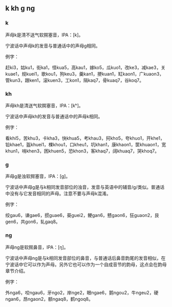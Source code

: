 ## k kh g ng

### k

声母k是清不送气软腭塞音，IPA：\[k\]。

宁波话中声母k的发音与普通话中的声母g相同。

例字：

赶ki3，姑ku1，街ka1，怪kua5，高kau1，嫁ko5，瓜kuo1，改ke3，减kae3，关kuae1，规kuei1，歌kou1，狗keu3，羹kan1，挭kuan1，缸kaon1，广kuaon3，管kun3，跟ken1，滚kuen3，工kon1，隔kaq7，骨kuaq7，谷koq7。

### kh

声母kh是清送气软腭塞音，IPA：\[kʰ\]。

宁波话中声母kh的发音与普通话中的声母k相同。

例字：

看khi5，苦khu3，卡kha3，快khua5，考khau3，抲kho5，夸khuo1，开khe1，铅khae1，盔khuei1，棵khou1，口kheu1，坑khan1，康khaon1，筐khuaon1，宽khun1，啃khen3，困khuen5，恐khon3，客khaq7，阔khuaq7，哭khoq7。

### g

声母g是浊软腭塞音，IPA：\[ɡ\]。

宁波话中声母g是与k相同发音部位的浊音，发音与英语中的辅音/g/类似。普通话中没有与它发音相同的声母。注意不要与声母k混淆。

例字：

绞gau6，谏gae6，掼guae6，葵guei2，鲠gan6，戆gaon6，狂guaon2，艮gen6，共gon6，轧gaq8。

### ng

声母ng是软腭鼻音，IPA：\[ŋ\]。

宁波话中声母ng是与k相同发音部位的鼻音，与普通话后鼻音韵尾的发音相似，在宁波话中它可以作为声母。另外它也可以作为一个自成音节的韵母，这点会在韵母章节介绍。

例字：

外nga6，咬ngau6，牙ngo2，岸nge2，眼ngae6，鹅ngou2，牛ngeu2，硬ngan6，昂ngaon2，额ngaq8，鹤ngoq8。

